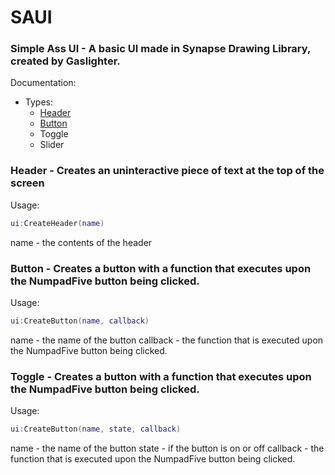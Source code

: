 # SAUI
### Simple Ass UI - A basic UI made in Synapse Drawing Library, created by Gaslighter.

Documentation:
- Types:
  - [Header](https://github.com/Gaslightr/SAUI/blob/main/README.md#header---creates-an-uninteractive-piece-of-text-at-the-top-of-the-screen)
  - [Button](https://github.com/Gaslightr/SAUI/blob/main/README.md#button---creates-a-button-with-a-function-that-executes-upon-the-numpadfive-button-being-clicked)
  - Toggle
  - Slider

### Header - Creates an uninteractive piece of text at the top of the screen
Usage:
```lua
ui:CreateHeader(name)
```
name - the contents of the header


### Button - Creates a button with a function that executes upon the NumpadFive button being clicked.
Usage:
```lua
ui:CreateButton(name, callback)
```
name - the name of the button
callback - the function that is executed upon the NumpadFive button being clicked.


### Toggle - Creates a button with a function that executes upon the NumpadFive button being clicked.
Usage:
```lua
ui:CreateButton(name, state, callback)
```
name - the name of the button
state - if the button is on or off
callback - the function that is executed upon the NumpadFive button being clicked.
